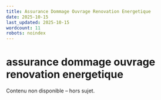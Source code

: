 ```yaml
---
title: Assurance Dommage Ouvrage Renovation Energetique
date: 2025-10-15
last_updated: 2025-10-15
wordcount: 11
robots: noindex
---
```


# assurance dommage ouvrage renovation energetique

Contenu non disponible – hors sujet.